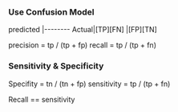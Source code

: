 ### Use Confusion Model

  predicted
      |--------
Actual|[TP][FN]
      |[FP][TN]

precision = tp / (tp + fp)
recall = tp / (tp + fn)


### Sensitivity & Specificity
Specifity = tn / (tn + fp)
sensitivity = tp / (tp + fn)

Recall == sensitivity